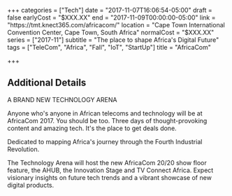 +++
categories = ["Tech"]
date = "2017-11-07T16:06:54-05:00"
draft = false
earlyCost = "$XXX.XX"
end = "2017-11-09T00:00:00-05:00"
link = "https://tmt.knect365.com/africacom/"
location = "Cape Town International Convention Center, Cape Town, South Africa"
normalCost = "$XXX.XX"
series = ["2017-11"]
subtitle = "The place to shape Africa's Digital Future"
tags = ["TeleCom", "Africa", "Fall", "IoT", "StartUp"]
title = "AfricaCom"

+++
<!--more-->

## Additional Details

A BRAND NEW TECHNOLOGY ARENA

Anyone who's anyone in African telecoms and technology will be at AfricaCom 2017. You should be too. Three days of thought-provoking content and amazing tech. It's the place to get deals done.

Dedicated to mapping Africa's journey through the Fourth Industrial Revolution.

The Technology Arena will host the new AfricaCom 20/20 show floor feature, the AHUB, the Innovation Stage and TV Connect Africa. Expect visionary insights on future tech trends and a vibrant showcase of new digital products.